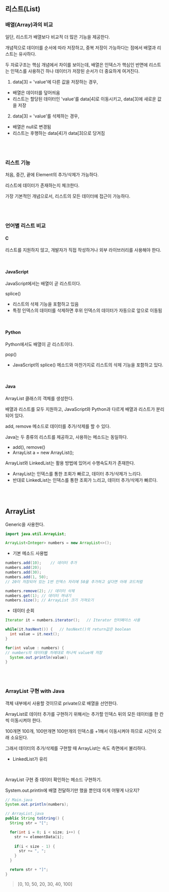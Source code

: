 ## 리스트(List)

### 배열(Array)과의 비교

일단, 리스트가 배열보다 비교적 더 많은 기능을 제공한다.

개념적으로 데이터를 순서에 따라 저장하고, 중복 저장이 가능하다는 점에서 배열과 리스트는 유사하다.

두 자료구조는 핵심 개념에서 차이를 보이는데, 배열은 인덱스가 핵심인 반면에 리스트는 인덱스를 사용하긴 하나 데이터가 저장된 순서가 더 중요하게 여겨진다.

1. data[3] = 'value'에 다른 값을 저장하는 경우,

- 배열은 데이터를 덮어씌움
- 리스트는 할당된 데이터인 'value'를 data[4]로 이동시키고, data[3]에 새로운 값을 저장

2. data[3] = 'value'를 삭제하는 경우,

- 배열은 null로 변경됨
- 리스트는 후행하는 data[4]가 data[3]으로 당겨짐

<br><br>

### 리스트 기능

처음, 중간, 끝에 Element의 추가/삭제가 가능하다.

리스트에 데이터가 존재하는지 체크한다.

가장 기본적인 개념으로서, 리스트의 모든 데이터에 접근이 가능하다.

<br><br>

### 언어별 리스트 비교

#### C

리스트를 지원하지 않고, 개발자가 직접 작성하거나 외부 라이브러리를 사용해야 한다.

<br>

#### JavaScript

JavaScript에서는 배열이 곧 리스트이다.

splice()

- 리스트의 삭제 기능을 포함하고 있음
- 특정 인덱스의 데이터를 삭제하면 후위 인덱스의 데이터가 자동으로 앞으로 이동됨

<br>

#### Python

Python에서도 배열이 곧 리스트이다.

pop()

- JavaScript의 splice() 메소드와 마찬가지로 리스트의 삭제 기능을 포함하고 있다.

<br>

#### Java

ArrayList 클래스의 객체를 생성한다.

배열과 리스트를 모두 지원하고, JavaScript와 Python과 다르게 배열과 리스트가 분리되어 있다.

add, remove 메소드로 데이터를 추가/삭제를 할 수 있다.

Java는 두 종류의 리스트를 제공하고, 사용하는 메소드는 동일하다.

- add(), remove()
- ArrayList a = new ArrayList();

ArrayList와 LinkedList는 활용 방법에 있어서 수행속도차가 존재한다.

- ArrayList는 인덱스를 통한 조회가 빠르고, 데이터 추가/삭제가 느리다.
- 반대로 LinkedList는 인덱스를 통한 조회가 느리고, 데이터 추가/삭제가 빠르다.

<br><br>

## ArrayList

Generic을 사용한다.

```java
import java.util.ArrayList;

ArrayList<Integer> numbers = new ArrayList<>();
```



- 기본 메소드 사용법

```java
numbers.add(10);	// 데이터 추가
numbers.add(20);
numbers.add(30);
numbers.add(1, 50);
// 20이 저장되어 있는 1번 인덱스 자리에 50을 추가하고 싶다면 아래 코드처럼

numbers.remove(2); // 데이터 삭제
numbers.get(1);	// 데이터 꺼내기
numbers.size();	// ArrayList 크기 가져오기
```

- 데이터 순회

```java
Iterator it = numbers.iterator();	// Iterator 인터페이스 사용

while(it.hasNext()) {	// hasNext()의 return값은 boolean
  int value = it.next();
}

for(int value : numbers) {
// numbers의 데이터를 차례대로 하나씩 value에 저장
  System.out.println(value);
}
```

<br><br>

### ArrayList 구현 with Java

객체 내부에서 사용할 것이므로 private으로 배열을 선언한다.

ArrayList로 데이터 추가를 구현하기 위해서는 추가할 인덱스 뒤의 모든 데이터를 한 칸씩 이동시켜야 한다.

100개면 100개, 100만개면 100만개의 인덱스를 +1해서 이동시켜야 하므로 시간이 오래 소요된다.

그래서 데이터의 추가/삭제를 구현할 때 ArrayList는 속도 측면에서 불리하다.

- LinkedList가 유리

<br>

ArrayList 구현 중 데이터 확인하는 메소드 구현하기.

System.out.println에 배열 전달하기만 했을 뿐인데 이게 어떻게 나오지?

```java
// Main.java
System.out.println(numbers);

// ArrayList.java
public String toString() {
  String str = "[";

  for(int i = 0; i < size; i++) {
    str += elementData[i];
    
    if(i < size - 1) {
      str += ", ";
    }
  }

  return str + "]";
}
```

> [0, 10, 50, 20, 30, 40, 100]



